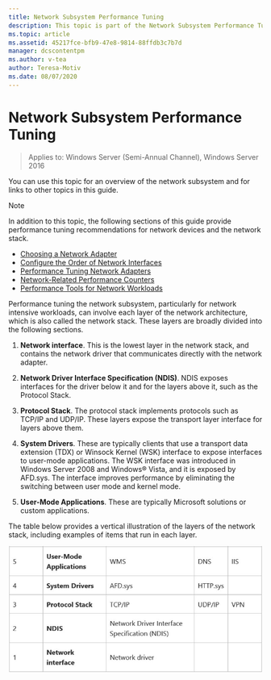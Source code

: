 ```yaml
---
title: Network Subsystem Performance Tuning
description: This topic is part of the Network Subsystem Performance Tuning guide for Windows Server 2016.
ms.topic: article
ms.assetid: 45217fce-bfb9-47e8-9814-88ffdb3c7b7d
manager: dcscontentpm
ms.author: v-tea
author: Teresa-Motiv
ms.date: 08/07/2020
---
```


# Network Subsystem Performance Tuning

>Applies to: Windows Server (Semi-Annual Channel), Windows Server 2016

You can use this topic for an overview of the network subsystem and for links to other topics in this guide.

>[!NOTE]
>In addition to this topic, the following sections of this guide provide performance tuning recommendations for network devices and the network stack.
> - [Choosing a Network Adapter](net-sub-choose-nic.md)
> - [Configure the Order of Network Interfaces](net-sub-interface-metric.md)
> - [Performance Tuning Network Adapters](net-sub-performance-tuning-nics.md)
> - [Network-Related Performance Counters](net-sub-performance-counters.md)
> - [Performance Tools for Network Workloads](net-sub-performance-tools.md)

Performance tuning the network subsystem, particularly for network intensive workloads, can involve each layer of the network architecture, which is also called the network stack. These layers are broadly divided into the following sections.

1. **Network interface**. This is the lowest layer in the network stack, and contains the network driver that communicates directly with the network adapter.

2. **Network Driver Interface Specification (NDIS)**. NDIS exposes interfaces for the driver below it and for the layers above it, such as the Protocol Stack.

3. **Protocol Stack**. The protocol stack implements protocols such as TCP/IP and UDP/IP. These layers expose the transport layer interface for layers above them.

4. **System Drivers**. These are typically clients that use a transport data extension (TDX) or Winsock Kernel (WSK) interface to expose interfaces to user-mode applications. The WSK interface was introduced in Windows Server 2008 and Windows&reg; Vista, and it is exposed by AFD.sys. The interface improves performance by eliminating the switching between user mode and kernel mode.

5. **User-Mode Applications**. These are typically Microsoft solutions or custom applications.

The table below provides a vertical illustration of the layers of the network stack, including examples of items that run in each layer.

![Network Stack Layers](../../media/Network-Subsystem/network-layers.jpg)

